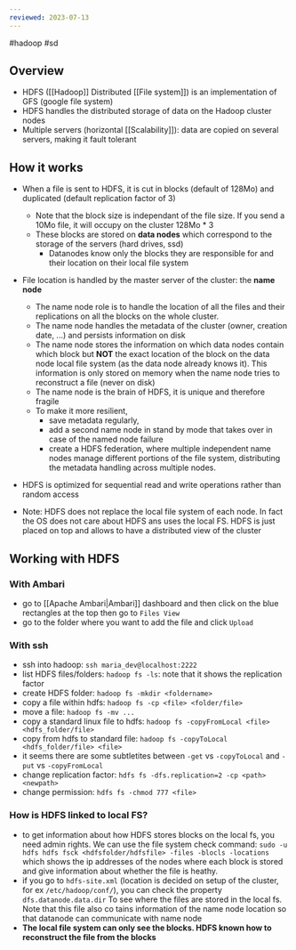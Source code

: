 ```yaml
---
reviewed: 2023-07-13
---
```


#hadoop #sd

## Overview

- HDFS ([[Hadoop]] Distributed [[File system]]) is an implementation of GFS (google file system)
- HDFS handles the distributed storage of data on the Hadoop cluster nodes
- Multiple servers (horizontal [[Scalability]]): data are copied on several servers, making it fault tolerant

## How it works

- When a file is sent to HDFS, it is cut in blocks (default of 128Mo) and duplicated (default replication factor of 3)

  - Note that the block size is independant of the file size. If you send a 10Mo file, it will occupy on the cluster 128Mo \* 3
  - These blocks are stored on **data nodes** which correspond to the storage of the servers (hard drives, ssd)
    - Datanodes know only the blocks they are responsible for and their location on their local file system

- File location is handled by the master server of the cluster: the **name node**
  - The name node role is to handle the location of all the files and their replications on all the blocks on the whole cluster.
  - The name node handles the metadata of the cluster (owner, creation date, ...) and persists information on disk
  - The name node stores the information on which data nodes contain which block but **NOT** the exact location of the block on the data node local file system (as the data node already knows it). This information is only stored on memory when the name node tries to reconstruct a file (never on disk)
  - The name node is the brain of HDFS, it is unique and therefore fragile
  - To make it more resilient,
    - save metadata regularly,
    - add a second name node in stand by mode that takes over in case of the named node failure
    - create a HDFS federation, where multiple independent name nodes manage different portions of the file system, distributing the metadata handling across multiple nodes.
- HDFS is optimized for sequential read and write operations rather than random access

- Note: HDFS does not replace the local file system of each node. In fact the OS does not care about HDFS ans uses the local FS. HDFS is just placed on top and allows to have a distributed view of the cluster

## Working with HDFS

### With Ambari

- go to [[Apache Ambari|Ambari]] dashboard and then click on the blue rectangles at the top then go to `Files View`
- go to the folder where you want to add the file and click `Upload`

### With ssh

- ssh into hadoop: `ssh maria_dev@localhost:2222`
- list HDFS files/folders: `hadoop fs -ls`: note that it shows the replication factor
- create HDFS folder: `hadoop fs -mkdir <foldername>`
- copy a file within hdfs: `hadoop fs -cp <file> <folder/file>`
- move a file: `hadoop fs -mv ...`
- copy a standard linux file to hdfs: `hadoop fs -copyFromLocal <file> <hdfs_folder/file>`
- copy from hdfs to standard file: `hadoop fs -copyToLocal <hdfs_folder/file> <file>`
- it seems there are some subtletites between `-get` vs `-copyToLocal` and `-put` vs `-copyFromLocal`
- change replication factor: `hdfs fs -dfs.replication=2 -cp <path> <newpath>`
- change permission: `hdfs fs -chmod 777 <file>`

### How is HDFS linked to local FS?

- to get information about how HDFS stores blocks on the local fs, you need admin rights. We can use the file system check command: `sudo -u hdfs hdfs fsck <hdfsfolder/hdfsfile> -files -blocls -locations` which shows the ip addresses of the nodes where each block is stored and give information about whether the file is heathy.
- if you go to `hdfs-site.xml` (location is decided on setup of the cluster, for ex `/etc/hadoop/conf/`), you can check the property `dfs.datanode.data.dir` To see where the files are stored in the local fs. Note that this file also co tains information of the name node location so that datanode can communicate with name node
- **The local file system can only see the blocks. HDFS known how to reconstruct the file from the blocks**
